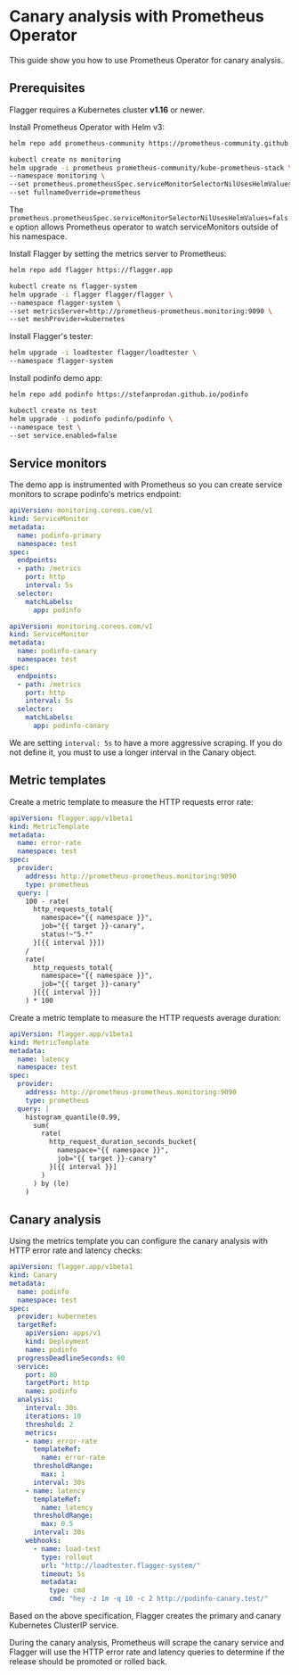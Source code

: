# Canary analysis with Prometheus Operator

This guide show you how to use Prometheus Operator for canary analysis.

## Prerequisites

Flagger requires a Kubernetes cluster **v1.16** or newer.

Install Prometheus Operator with Helm v3:

```bash
helm repo add prometheus-community https://prometheus-community.github.io/helm-charts

kubectl create ns monitoring
helm upgrade -i prometheus prometheus-community/kube-prometheus-stack \
--namespace monitoring \
--set prometheus.prometheusSpec.serviceMonitorSelectorNilUsesHelmValues=false \
--set fullnameOverride=prometheus
```

The `prometheus.prometheusSpec.serviceMonitorSelectorNilUsesHelmValues=false`
option allows Prometheus operator to watch serviceMonitors outside of his namespace.

Install Flagger by setting the metrics server to Prometheus:

```bash
helm repo add flagger https://flagger.app

kubectl create ns flagger-system
helm upgrade -i flagger flagger/flagger \
--namespace flagger-system \
--set metricsServer=http://prometheus-prometheus.monitoring:9090 \
--set meshProvider=kubernetes
```

Install Flagger's tester:

```bash
helm upgrade -i loadtester flagger/loadtester \
--namespace flagger-system
```

Install podinfo demo app:

```bash
helm repo add podinfo https://stefanprodan.github.io/podinfo

kubectl create ns test
helm upgrade -i podinfo podinfo/podinfo \
--namespace test \
--set service.enabled=false
```

## Service monitors

The demo app is instrumented with Prometheus so you can create service monitors to scrape podinfo's metrics endpoint:

```yaml
apiVersion: monitoring.coreos.com/v1
kind: ServiceMonitor
metadata:
  name: podinfo-primary
  namespace: test
spec:
  endpoints:
  - path: /metrics
    port: http
    interval: 5s
  selector:
    matchLabels:
      app: podinfo
```

```yaml
apiVersion: monitoring.coreos.com/v1
kind: ServiceMonitor
metadata:
  name: podinfo-canary
  namespace: test
spec:
  endpoints:
  - path: /metrics
    port: http
    interval: 5s
  selector:
    matchLabels:
      app: podinfo-canary
```

We are setting `interval: 5s` to have a more aggressive scraping.
If you do not define it, you must to use a longer interval in the Canary object.

## Metric templates

Create a metric template to measure the HTTP requests error rate:

```yaml
apiVersion: flagger.app/v1beta1
kind: MetricTemplate
metadata:
  name: error-rate
  namespace: test
spec:
  provider:
    address: http://prometheus-prometheus.monitoring:9090
    type: prometheus
  query: |
    100 - rate(
      http_requests_total{
        namespace="{{ namespace }}",
        job="{{ target }}-canary",
        status!~"5.*"
      }[{{ interval }}]) 
    / 
    rate(
      http_requests_total{
        namespace="{{ namespace }}",
        job="{{ target }}-canary"
      }[{{ interval }}]
    ) * 100
```

Create a metric template to measure the HTTP requests average duration:

```yaml
apiVersion: flagger.app/v1beta1
kind: MetricTemplate
metadata:
  name: latency
  namespace: test
spec:
  provider:
    address: http://prometheus-prometheus.monitoring:9090
    type: prometheus
  query: |
    histogram_quantile(0.99,
      sum(
        rate(
          http_request_duration_seconds_bucket{
            namespace="{{ namespace }}",
            job="{{ target }}-canary"
          }[{{ interval }}]
        )
      ) by (le)
    )
```

## Canary analysis

Using the metrics template you can configure the canary analysis with HTTP error rate and latency checks:

```yaml
apiVersion: flagger.app/v1beta1
kind: Canary
metadata:
  name: podinfo
  namespace: test
spec:
  provider: kubernetes
  targetRef:
    apiVersion: apps/v1
    kind: Deployment
    name: podinfo
  progressDeadlineSeconds: 60
  service:
    port: 80
    targetPort: http
    name: podinfo
  analysis:
    interval: 30s
    iterations: 10
    threshold: 2
    metrics:
    - name: error-rate
      templateRef:
        name: error-rate
      thresholdRange:
        max: 1
      interval: 30s
    - name: latency
      templateRef:
        name: latency
      thresholdRange:
        max: 0.5
      interval: 30s
    webhooks:
      - name: load-test
        type: rollout
        url: "http://loadtester.flagger-system/"
        timeout: 5s
        metadata:
          type: cmd
          cmd: "hey -z 1m -q 10 -c 2 http://podinfo-canary.test/"
```

Based on the above specification, Flagger creates the primary and canary Kubernetes ClusterIP service.

During the canary analysis, Prometheus will scrape the canary service and Flagger will use the HTTP error rate
and latency queries to determine if the release should be promoted or rolled back.

